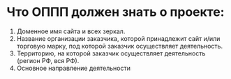# Что ОППП должен знать о проекте:

1. Доменное имя сайта и всех зеркал.
1. Название организации заказчика, которой принадлежит сайт и/или торговую марку, под которой заказчик осуществляет деятельность.
1. Территорию, на которой заказчик осуществляет деятельность (регион РФ, вся РФ).
1. Основное направление деятельности 
